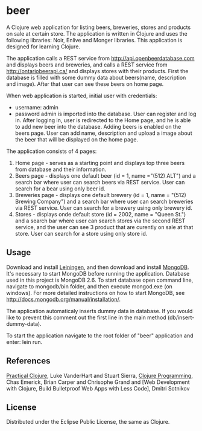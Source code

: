 # beer

A Clojure web application for listing beers, breweries, stores and products on sale at certain store. The application is written in Clojure and uses the following libraries: Noir, Enlive and Monger libraries.
This application is designed for learning Clojure.

The application calls a REST service from http://api.openbeerdatabase.com and displays beers and breweries, and calls a REST service from http://ontariobeerapi.ca/ and displays stores with their products.
First the database is filled with some dummy data about beers(name, description and image). After that user can see these beers on home page.

When web application is started, initial user with credentials:
 - username: admin
 - password admin
is imported into the database. User can register and log in. After logging in, user is redirected to the Home page, and he is able to add new beer into the database. Adding beers is enabled on the beers page.
User can add name, description and upload a image about the beer that will be displayed on the home page.

 
The application consists of 4 pages:

1. Home page - serves as a starting point and displays top three beers from database and their information.
2. Beers page - displays one default beer (id = 1, name ="(512) ALT") and a search bar where user can search beers via REST service. User can search for a bear using only beer id.
3. Breweries page - displays one default brewery (id = 1, name = "(512) Brewing Company") and a search bar where user can search breweries via REST service. User can search for a brewery using only brewery id.
4. Stores - displays onde default store (id = 2002, name = "Queen St.") and a search bar where user can search stores via the second REST service, and the user can see 3 product that are curently on sale at that store. 
User can search for a store using only store id.

## Usage

Download and install [Leiningen](https://github.com/technomancy/leiningen), and then download and install [MongoDB](http://www.mongodb.org/downloads).
It's necessary to start MongoDB before running the application. Database used in this project is MongoDB 2.6. To start database open command line, navigate to mongodb/bin folder,
and then execute mongod.exe (on windows). For more detailed instructions on how to start MongoDB, see http://docs.mongodb.org/manual/installation/.

The application automaticaly inserts dummy data in database. If you would like to prevent this comment out the first line in the main method (db/insert-dummy-data).

To start the application navigate to the root folder of "beer" application and enter: lein run.

## References

[Practical Clojure](http://www.amazon.com/Practical-Clojure-Experts-Voice-Source/dp/1430272317), Luke VanderHart and Stuart Sierra, 
[Clojure Programming](http://www.amazon.com/Clojure-Programming-Chas-Emerick/dp/1449394701), Chas Emerick, Brian Carper and Chrisophe Grand and
[Web Development with Clojure, Build Bulletproof Web Apps with Less Code], Dmitri Sotnikov

## License

Distributed under the Eclipse Public License, the same as Clojure.
